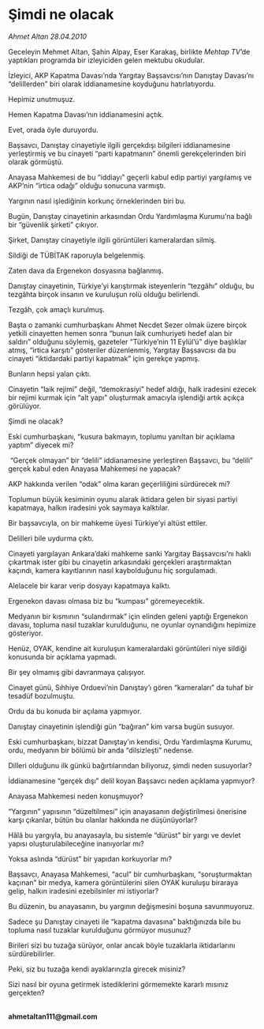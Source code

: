 # Şimdi ne olacak

*Ahmet Altan 28.04.2010*

<div class="yazi"><p>Geceleyin Mehmet Altan, Şahin Alpay, Eser Karakaş, birlikte <i>Mehtap TV</i>’de yaptıkları programda bir izleyiciden gelen mektubu okudular.</p>
<p>İzleyici, AKP Kapatma Davası’nda Yargıtay Başsavcısı’nın Danıştay Davası’nı “delillerden” biri olarak iddianamesine koyduğunu hatırlatıyordu.</p>
<p>Hepimiz unutmuşuz.</p>
<p>Hemen Kapatma Davası’nın iddianamesini açtık.</p>
<p>Evet, orada öyle duruyordu.</p>
<p>Başsavcı, Danıştay cinayetiyle ilgili gerçekdışı bilgileri iddianamesine yerleştirmiş ve bu cinayeti “parti kapatmanın” önemli gerekçelerinden biri olarak görmüştü.</p>
<p>Anayasa Mahkemesi de bu “iddiayı” geçerli kabul edip partiyi yargılamış ve AKP’nin “irtica odağı” olduğu sonucuna varmıştı.</p>
<p>Yargının nasıl işlediğinin korkunç örneklerinden biri bu.</p>
<p>Bugün, Danıştay cinayetinin arkasından Ordu Yardımlaşma Kurumu’na bağlı bir “güvenlik şirketi” çıkıyor.</p>
<p>Şirket, Danıştay cinayetiyle ilgili görüntüleri kameralardan silmiş.</p>
<p>Sildiği de TÜBİTAK raporuyla belgelenmiş.</p>
<p>Zaten dava da Ergenekon dosyasına bağlanmış.</p>
<p>Danıştay cinayetinin, Türkiye’yi karıştırmak isteyenlerin “tezgâhı” olduğu, bu tezgâhta birçok insanın ve kuruluşun rolü olduğu belirlendi.</p>
<p>Tezgâh, çok amaçlı kurulmuş.</p>
<p>Başta o zamanki cumhurbaşkanı Ahmet Necdet Sezer olmak üzere birçok yetkili cinayetten hemen sonra “bunun laik cumhuriyeti hedef alan bir saldırı” olduğunu söylemiş, gazeteler “Türkiye’nin 11 Eylül’ü” diye başlıklar atmış, “irtica karşıtı” gösteriler düzenlenmiş, Yargıtay Başsavcısı da bu cinayeti “iktidardaki partiyi kapatmak” için gerekçe yapmış.</p>
<p>Bunların hepsi yalan çıktı.</p>
<p>Cinayetin “laik rejimi” değil, “demokrasiyi” hedef aldığı, halk iradesini ezecek bir rejimi kurmak için “alt yapı” oluşturmak amacıyla işlendiği artık açıkça görülüyor.</p>
<p>Şimdi ne olacak?</p>
<p>Eski cumhurbaşkanı, “kusura bakmayın, toplumu yanıltan bir açıklama yaptım” diyecek mi?</p>
<p> “Gerçek olmayan” bir “delili” iddianamesine yerleştiren Başsavcı, bu “delili” gerçek kabul eden Anayasa Mahkemesi ne yapacak?</p>
<p>AKP hakkında verilen “odak” olma kararı geçerliliğini sürdürecek mi?</p>
<p>Toplumun büyük kesiminin oyunu alarak iktidara gelen bir siyasi partiyi kapatmaya, halkın iradesini yok saymaya kalktılar.</p>
<p>Bir başsavcıyla, on bir mahkeme üyesi Türkiye’yi altüst ettiler.</p>
<p>Delilleri bile uydurma çıktı.</p>
<p>Cinayeti yargılayan Ankara’daki mahkeme sanki Yargıtay Başsavcısı’nı haklı çıkartmak ister gibi bu cinayetin arkasındaki gerçekleri araştırmaktan kaçındı, kamera kayıtlarının nasıl kaybolduğunu hiç sorgulamadı.</p>
<p>Alelacele bir karar verip dosyayı kapatmaya kalktı.</p>
<p>Ergenekon davası olmasa biz bu “kumpası” göremeyecektik.</p>
<p>Medyanın bir kısmının “sulandırmak” için elinden geleni yaptığı Ergenekon davası, topluma nasıl tuzaklar kurulduğunu, ne oyunlar oynandığını hepimize gösteriyor.</p>
<p>Henüz, OYAK, kendine ait kuruluşun kameralardaki görüntüleri niye sildiği konusunda bir açıklama yapmadı.</p>
<p>Bir şey olmamış gibi davranmaya çalışıyor.</p>
<p>Cinayet günü, Sıhhiye Orduevi’nin Danıştay’ı gören “kameraları” da tuhaf bir tesadüf bozulmuştu.</p>
<p>Ordu da bu konuda bir açılama yapmıyor.</p>
<p>Danıştay cinayetinin işlendiği gün “bağıran” kim varsa bugün susuyor.</p>
<p>Eski cumhurbaşkanı, bizzat Danıştay’ın kendisi, Ordu Yardımlaşma Kurumu, ordu, medyanın bir bölümü bir anda “dilsizleşti” nedense.</p>
<p>Dilleri olduğunu ilk günkü bağırtılarından biliyoruz, şimdi neden susuyorlar?</p>
<p>İddianamesine “gerçek dışı” delil koyan Başsavcı neden açıklama yapmıyor?</p>
<p>Anayasa Mahkemesi neden konuşmuyor?</p>
<p>“Yargının” yapısının “düzeltilmesi” için anayasanın değiştirilmesi önerisine karşı çıkanlar, bütün bu olanlar hakkında ne düşünüyorlar?</p>
<p>Hâlâ bu yargıyla, bu anayasayla, bu sistemle “dürüst” bir yargı ve devlet yapısı oluşturulabileceğine inanıyorlar mı?</p>
<p>Yoksa aslında “dürüst” bir yapıdan korkuyorlar mı?</p>
<p>Başsavcı, Anayasa Mahkemesi, “acul” bir cumhurbaşkanı, “soruşturmaktan kaçınan” bir medya, kamera görüntülerini silen OYAK kuruluşu biraraya gelip, halkın iradesini ezebilsinler mi istiyorlar?</p>
<p>Bu düzenin, bu anayasanın, bu yargının değişmesini boşuna savunmuyoruz.</p>
<p>Sadece şu Danıştay cinayeti ile “kapatma davasına” baktığınızda bile bu topluma nasıl tuzaklar kurulduğunu görmüyor musunuz?</p>
<p>Birileri sizi bu tuzağa sürüyor, onlar ancak böyle tuzaklarla iktidarlarını sürdürebilirler.</p>
<p>Peki, siz bu tuzağa kendi ayaklarınızla girecek misiniz?</p>
<p>Sizi nasıl bir oyuna getirmek istediklerini görmemekte kararlı mısınız gerçekten?</p>
<p><b><br/>ahmetaltan111@gmail.com</b></p></div>
